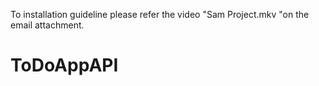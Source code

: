 To installation guideline please refer the video "Sam Project.mkv "on the email attachment.

# ToDoAppAPI
